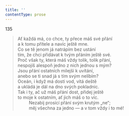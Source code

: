 ```yaml
---
title: ''
contentType: prose
---
```


135

> Ať každá má, co chce, ty přece máš své přání  
> a k tomu přítele a navíc ještě mne.  
> Co se tě jenom já natrápím bez ustání  
> tím, že chci přidávat k tvým přáním ještě své.  
> Proč však ty, která máš vždy tolik, tolik přání,  
> nespojíš alespoň jedno z nich jednou s mým?  
> Jsou přání ostatních milejší k uvítání,  
> anebo se ti snad já s tím svým nelíbím?  
> Oceán, i když má dosti vod, vítá deště  
> a ukládá je dál na dno svých pokladnic.  
> Tak i ty, ač už máš přání dost, přidej ještě  
> to moje k ostatním, ať jich máš o to víc.  
>          Nezabij prosící přání svým krutým „ne“;  
>          měj všechna za jedno — a v tom vždy i to mé!
